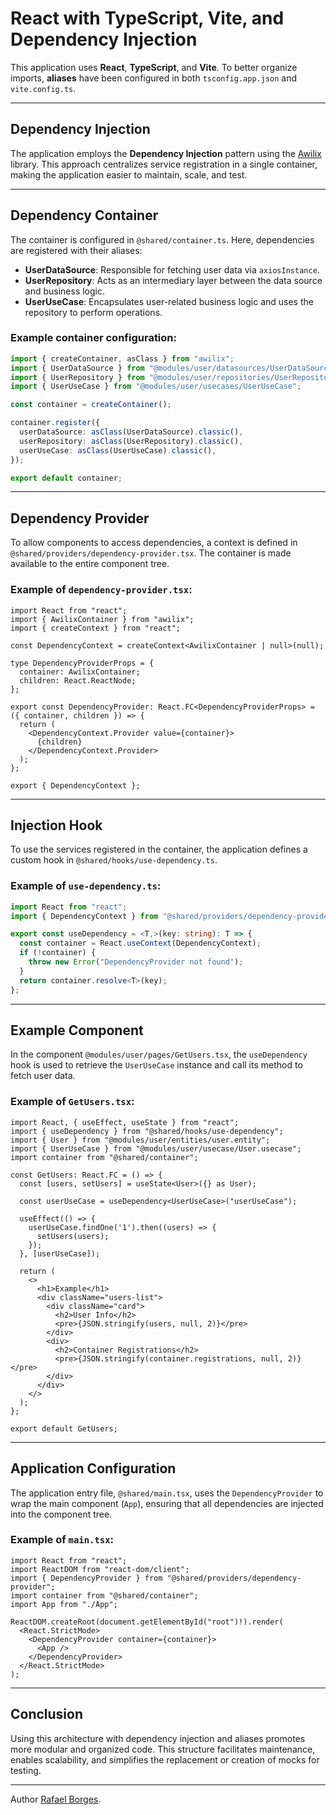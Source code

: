 # React with TypeScript, Vite, and Dependency Injection

This application uses **React**, **TypeScript**, and **Vite**. To better organize imports, **aliases** have been configured in both `tsconfig.app.json` and `vite.config.ts`.

---

## Dependency Injection

The application employs the **Dependency Injection** pattern using the [Awilix](https://github.com/jeffijoe/awilix) library. This approach centralizes service registration in a single container, making the application easier to maintain, scale, and test.

---

## Dependency Container

The container is configured in `@shared/container.ts`. Here, dependencies are registered with their aliases:

- **UserDataSource**: Responsible for fetching user data via `axiosInstance`.
- **UserRepository**: Acts as an intermediary layer between the data source and business logic.
- **UserUseCase**: Encapsulates user-related business logic and uses the repository to perform operations.

### Example container configuration:

```typescript
import { createContainer, asClass } from "awilix";
import { UserDataSource } from "@modules/user/datasources/UserDataSource";
import { UserRepository } from "@modules/user/repositories/UserRepository";
import { UserUseCase } from "@modules/user/usecases/UserUseCase";

const container = createContainer();

container.register({
  userDataSource: asClass(UserDataSource).classic(),
  userRepository: asClass(UserRepository).classic(),
  userUseCase: asClass(UserUseCase).classic(),
});

export default container;
```

---

## Dependency Provider

To allow components to access dependencies, a context is defined in `@shared/providers/dependency-provider.tsx`. The container is made available to the entire component tree.

### Example of `dependency-provider.tsx`:

```tsx
import React from "react";
import { AwilixContainer } from "awilix";
import { createContext } from "react";

const DependencyContext = createContext<AwilixContainer | null>(null);

type DependencyProviderProps = {
  container: AwilixContainer;
  children: React.ReactNode;
};

export const DependencyProvider: React.FC<DependencyProviderProps> = ({ container, children }) => {
  return (
    <DependencyContext.Provider value={container}>
      {children}
    </DependencyContext.Provider>
  );
};

export { DependencyContext };
```

---

## Injection Hook

To use the services registered in the container, the application defines a custom hook in `@shared/hooks/use-dependency.ts`.

### Example of `use-dependency.ts`:

```typescript
import React from "react";
import { DependencyContext } from "@shared/providers/dependency-provider";

export const useDependency = <T,>(key: string): T => {
  const container = React.useContext(DependencyContext);
  if (!container) {
    throw new Error("DependencyProvider not found");
  }
  return container.resolve<T>(key);
};
```

---

## Example Component

In the component `@modules/user/pages/GetUsers.tsx`, the `useDependency` hook is used to retrieve the `UserUseCase` instance and call its method to fetch user data.

### Example of `GetUsers.tsx`:

```tsx
import React, { useEffect, useState } from "react";
import { useDependency } from "@shared/hooks/use-dependency";
import { User } from "@modules/user/entities/user.entity";
import { UserUseCase } from "@modules/user/usecase/User.usecase";
import container from "@shared/container";

const GetUsers: React.FC = () => {
  const [users, setUsers] = useState<User>({} as User);

  const userUseCase = useDependency<UserUseCase>("userUseCase");

  useEffect(() => {
    userUseCase.findOne('1').then((users) => {
      setUsers(users);
    });
  }, [userUseCase]);

  return (
    <>
      <h1>Example</h1>
      <div className="users-list">
        <div className="card">
          <h2>User Info</h2>
          <pre>{JSON.stringify(users, null, 2)}</pre>
        </div>
        <div>
          <h2>Container Registrations</h2>
          <pre>{JSON.stringify(container.registrations, null, 2)}</pre>
        </div>
      </div>
    </>
  );
};

export default GetUsers;
```

---

## Application Configuration

The application entry file, `@shared/main.tsx`, uses the `DependencyProvider` to wrap the main component (`App`), ensuring that all dependencies are injected into the component tree.

### Example of `main.tsx`:

```tsx
import React from "react";
import ReactDOM from "react-dom/client";
import { DependencyProvider } from "@shared/providers/dependency-provider";
import container from "@shared/container";
import App from "./App";

ReactDOM.createRoot(document.getElementById("root")!).render(
  <React.StrictMode>
    <DependencyProvider container={container}>
      <App />
    </DependencyProvider>
  </React.StrictMode>
);
```

---

## Conclusion

Using this architecture with dependency injection and aliases promotes more modular and organized code. This structure facilitates maintenance, enables scalability, and simplifies the replacement or creation of mocks for testing.

---

Author [Rafael Borges](https://github.com/RafaelB13).
